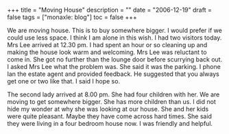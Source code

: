 +++
title = "Moving House"
description = ""
date = "2006-12-19"
draft = false
tags = ["monaxle: blog"]
toc = false
+++

We are moving house. This is to buy somewhere bigger. I would prefer if we could use less space. I think I am alone in this wish. I had two visitors today. Mrs Lee arrived at 12.30 pm. I had spent an hour or so cleaning up and making the house look warm and welcoming. Mrs Lee was reluctant to come in. She got no further than the lounge door before scurrying back out. I asked Mrs Lee what the problem was. She said it was the parking. I phone Ian the estate agent and provided feedback. He suggested that you always get one or two like that. I said I hope so.

The second lady arrived at 8.00 pm. She had four children with her. We are moving to get somewhere bigger. She has more children than us. I did not hide my wonder at why she was looking at our house. She and her kids were quite pleasant. Maybe they have come across hard times. She said they were living in a four bedroom house now. I was friendly and helpful.